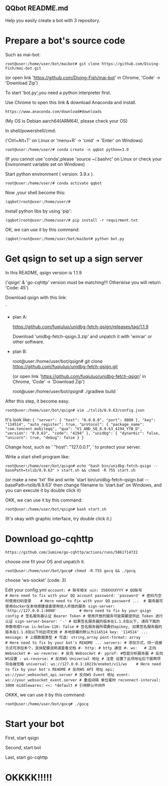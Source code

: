 ## QQbot README.md
Help you easily create a bot with 3 repository.

# Prepare a bot's source code
Such as mai-bot:

`
root@user:/home/user/bot/maibot# git clone https://github.com/Diving-Fish/mai-bot.git
`

(or open link 'https://github.com/Diving-Fish/mai-bot' in Chrome, 'Code' -> 'Download Zip')

To start 'bot.py',you need a python interpreter first.

Use Chrome to open this link & download Anaconda and install.

`
https://www.anaconda.com/download#downloads
`

(My OS is Debian aarch64(ARM64), please check your OS)

In shell/powershell/cmd:

('Ctrl+Alt+T' on Linux or 'menu+R' -> 'cmd' -> 'Enter' on Windows)

`
  root@user:/home/user/# conda create -n qqbot python=3.9
`

(If you cannot use 'conda',please 'source ~/.bashrc' on Linux or check your Environment variable set on Windows)

Start python environment ( version: 3.9.x ).

`
  root@user:/home/user/# conda activate qqbot
`

Now ,your shell become this:

`
  (qqbot)root@user:/home/user/# 
`

Install python libs by using 'pip':

`
  (qqbot)root@user:/home/user/# pip install -r requirment.txt
`

OK, we can use it by this command:

`
  (qqbot)root@user:/home/user/bot/maibot# python bot.py
`

# Get qsign to set up a sign server
In this README, qsign version is 1.1.9 

('qsign' & 'go-cqhttp' version must be matching!!! Otherwise you will return 'Code: 45')

Download qsign with this link:

`
 - plan A:

    https://github.com/fuqiuluo/unidbg-fetch-qsign/releases/tag/1.1.9

    Download 'unidbg-fetch-qsign.3.zip' and unpatch it with 'winrar' or other software.

 - plan B:

      root@user:/home/user/bot/qsign# git clone https://github.com/fuqiuluo/unidbg-fetch-qsign.git

    (or open link 'https://github.com/fuqiuluo/unidbg-fetch-qsign' in Chrome, 'Code' -> 'Download Zip')

      root@user:/home/user/bot/qsign# ./gradlew build
`


After this step, it become easy.

`
  root@user:/home/user/bot/qsign# vim ./txlib/8.9.63/config.json
`

It's look like:
`
    {
      "server": {
        "host": "0.0.0.0",
        "port": 8080
      },
      "key": "114514",
      "auto_register": true,
      "protocol": {
        "package_name": "com.tencent.mobileqq",
        "qua": "V1_AND_SQ_8.9.63_4194_YYB_D",
        "version": "8.9.63",
        "code": "4194"
      },
      "unidbg": {
        "dynarmic": false,
        "unicorn": true,
        "debug": false
      }
    }
`

Change host, such as ' "host": "127.0.0.1", ' to protect your server.

Write a start shell program like:

`
  root@user:/home/user/bot/qsign# echo "bash bin/unidbg-fetch-qsign --basePath=txlib/8.9.63" > start.sh && chmod -R 755 start.sh
`

(or make a new 'txt' file and write 'start bin/unidbg-fetch-qsign.bat --basePath=txlib/8.9.63' then change filename to 'start.bat' on Windows, and you can execute it by double click it)

OKK, we can use it by this command:

`
  root@user:/home/user/bot/qsign# bash start.sh
`

(It's okay with graphic interface, try double click it.)

# Download go-cqhttp

`
https://github.com/1umine/go-cqhttp/actions/runs/5861714722
`

choose one fit your OS and unpatch it.

`
    root@user:/home/user/bot/gocq# chmod -R 755 gocq && ./gocq
`

choose 'ws-socket' (code: 3)

Edit your config.yml
`
    account: # 账号相关
      uin: 350XXXXYYY # QQ账号                      # Here need to fix with your QQ account
      password: 'password' # 密码为空时使用扫码登录    # Here need to fix with your QQ password
      ... 
      # 服务器可使用docker在本地搭建或者使用他人开放的服务
      sign-server: 'http://127.0.0.1:8080'          # Here need to fix by your qsign config
      # 签名服务器认证 Bearer Token
      # 使用开放的服务可能需要提供此 Token 进行认证
      sign-server-bearer: '-'
      # 如果签名服务器的版本在1.1.0及以下, 请将下面的参数改成true
      is-below-110: false
      # 签名服务器所需要的apikey, 如果签名服务器的版本在1.1.0及以下则此项无效
      # 本地部署的默认为114514
      key: '114514'
      ...
    message:
      # 上报数据类型
      # 可选: string,array
      post-format: array                            # Here need to fix by your bot's README
      ...
  servers:
    # 添加方式，同一连接方式可添加多个，具体配置说明请查看文档
    #- http: # http 通信
    #- ws:   # 正向 Websocket
    #- ws-reverse: # 反向 Websocket
    #- pprof: #性能分析服务器
    # 反向WS设置
    - ws-reverse:
        # 反向WS Universal 地址
        # 注意 设置了此项地址后下面两项将会被忽略
        universal: ws://127.0.0.1:10219/onebot/v11/ws    # Here need to fix by your bot's README
        # 反向WS API 地址
        api: ws://your_websocket_api.server
        # 反向WS Event 地址
        event: ws://your_websocket_event.server
        # 重连间隔 单位毫秒
        reconnect-interval: 3000
        middlewares:
          <<: *default # 引用默认中间件
`

OKKK, we can use it by this command:

`
  root@user:/home/user/bot/gocq# ./gocq
`

# Start your bot

First, start qsign

Second, start bot

Last, start go-cqhttp

# OKKKK!!!!!
